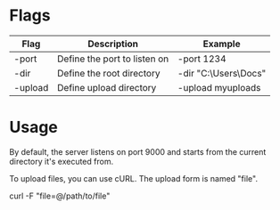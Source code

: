 # Flags 

| Flag  | Description                  | Example                   |
|-------|------------------------------|---------------------------|
| -port | Define the port to listen on | -port 1234        |
| -dir  | Define the root directory  | -dir "C:\Users\Docs"
| -upload | Define upload directory | -upload myuploads 

# Usage
By default, the server listens on port 9000 and starts from the current directory it's executed from.

To upload files, you can use cURL. The upload  form is named "file".

curl -F "file=@/path/to/file" <URL>


